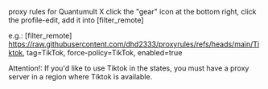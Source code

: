 proxy rules for Quantumult X
click the "gear" icon at the bottom right, click the profile-edit, add it into [filter_remote]

e.g.:
[filter_remote]
https://raw.githubusercontent.com/dhd2333/proxyrules/refs/heads/main/Tiktok, tag=TikTok, force-policy=TikTok, enabled=true

Attention!:
If you'd like to use Tiktok in the states, you must have a proxy server in a region where Tiktok is available.
